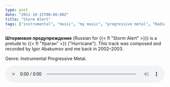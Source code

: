 ```yaml
---
type: post
date: "2011-10-15T00:00:00Z"
title: "Storm Alert"
tags: ["instrumental", "music", "my music", "progressive metal", "Radiolaria"]
---
```


**Штормовое предупреждение** (Russian for {{< fl "Storm Alert" >}}) is a prelude to {{< fl "Ураган" >}} ("Hurricane"). This track was composed and recorded by Igor Abakumov and me back in 2002–2003.

Genre: Instrumental Progressive Metal.

<audio src="/radiolaria/track-listen/50" style="width: 100%;" controls></audio>
